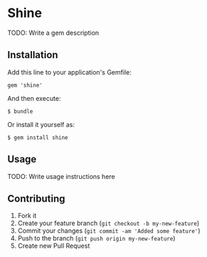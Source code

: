 # Shine

TODO: Write a gem description

## Installation

Add this line to your application's Gemfile:

    gem 'shine'

And then execute:

    $ bundle

Or install it yourself as:

    $ gem install shine

## Usage

TODO: Write usage instructions here

## Contributing

1. Fork it
2. Create your feature branch (`git checkout -b my-new-feature`)
3. Commit your changes (`git commit -am 'Added some feature'`)
4. Push to the branch (`git push origin my-new-feature`)
5. Create new Pull Request
